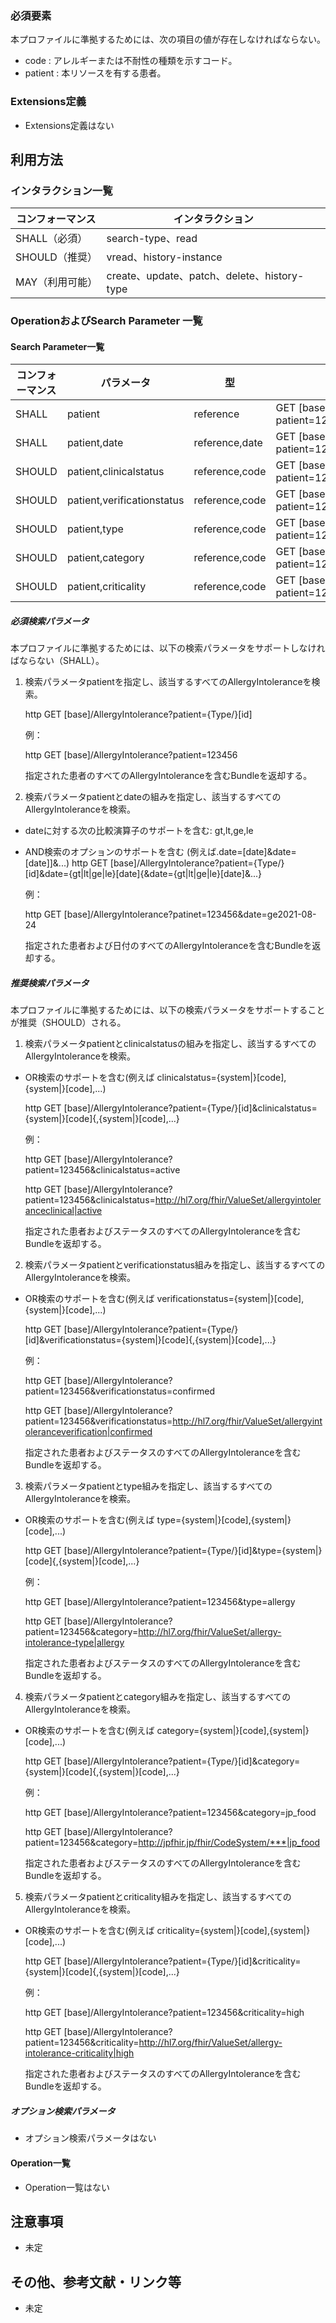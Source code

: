 ### 必須要素

本プロファイルに準拠するためには、次の項目の値が存在しなければならない。

- code : アレルギーまたは不耐性の種類を示すコード。
- patient : 本リソースを有する患者。

### Extensions定義

- Extensions定義はない

## 利用方法

### インタラクション一覧

| コンフォーマンス | インタラクション                            |
| ---------------- | ------------------------------------------- |
| SHALL（必須）    | search-type、read                        |
| SHOULD（推奨）   | vread、history-instance                  |
| MAY（利用可能）  | create、update、patch、delete、history-type |

### OperationおよびSearch Parameter 一覧

#### Search Parameter一覧

| コンフォーマンス | パラメータ    | 型     | 例                                                           |
| ---------------- | ------------- | ------ | ------------------------------------------------------------ |
| SHALL            | patient    | reference  | GET [base]/AllergyIntolerance?patient=123456 |
| SHALL            | patient,date | reference,date | GET [base]/AllergyIntolerance?patient=123456&date=ge2021-08-24 |
| SHOULD           | patient,clinicalstatus | reference,code | GET [base]/AllergyIntolerance?patient=123456&clinicalstatus=active |
| SHOULD           | patient,verificationstatus | reference,code | GET [base]/AllergyIntolerance?patient=123456&verificationstatus=confirmed |
| SHOULD           | patient,type | reference,code | GET [base]/AllergyIntolerance?patient=123456&type=allergy |
| SHOULD           | patient,category | reference,code | GET [base]/AllergyIntolerance?patient=123456&category=jp_food |
| SHOULD           | patient,criticality | reference,code | GET [base]/AllergyIntolerance?patient=123456&criticality=high |

##### 必須検索パラメータ

本プロファイルに準拠するためには、以下の検索パラメータをサポートしなければならない（SHALL）。

1. 検索パラメータpatientを指定し、該当するすべてのAllergyIntoleranceを検索。

   http
   GET [base]/AllergyIntolerance?patient={Type/}[id]

   
   例：

   http
   GET [base]/AllergyIntolerance?patient=123456
   

   指定された患者のすべてのAllergyIntoleranceを含むBundleを返却する。

2. 検索パラメータpatientとdateの組みを指定し、該当するすべてのAllergyIntoleranceを検索。

  * dateに対する次の比較演算子のサポートを含む: gt,lt,ge,le
  * AND検索のオプションのサポートを含む (例えば.date=[date]&date=[date]]&...)
    http
    GET [base]/AllergyIntolerance?patient={Type/}[id]&date={gt|lt|ge|le}[date]{&date={gt|lt|ge|le}[date]&...}
    

    例：

    http
    GET [base]/AllergyIntolerance?patinet=123456&date=ge2021-08-24
    

    指定された患者および日付のすべてのAllergyIntoleranceを含むBundleを返却する。


##### 推奨検索パラメータ

本プロファイルに準拠するためには、以下の検索パラメータをサポートすることが推奨（SHOULD）される。

1. 検索パラメータpatientとclinicalstatusの組みを指定し、該当するすべてのAllergyIntoleranceを検索。
  * OR検索のサポートを含む(例えば clinicalstatus={system|}[code],{system|}[code],...)

    http
    GET [base]/AllergyIntolerance?patient={Type/}[id]&clinicalstatus={system|}[code]{,{system|}[code],...}
    

    例：

    http
    GET [base]/AllergyIntolerance?patient=123456&clinicalstatus=active
    

    http
    GET [base]/AllergyIntolerance?patient=123456&clinicalstatus=http://hl7.org/fhir/ValueSet/allergyintoleranceclinical|active
    

    指定された患者およびステータスのすべてのAllergyIntoleranceを含むBundleを返却する。

2. 検索パラメータpatientとverificationstatus組みを指定し、該当するすべてのAllergyIntoleranceを検索。
  * OR検索のサポートを含む(例えば verificationstatus={system|}[code],{system|}[code],...)

    http
    GET [base]/AllergyIntolerance?patient={Type/}[id]&verificationstatus={system|}[code]{,{system|}[code],...}
    

    例：

    http
    GET [base]/AllergyIntolerance?patient=123456&verificationstatus=confirmed
    

    http
    GET [base]/AllergyIntolerance?patient=123456&verificationstatus=http://hl7.org/fhir/ValueSet/allergyintoleranceverification|confirmed
    

    指定された患者およびステータスのすべてのAllergyIntoleranceを含むBundleを返却する。

3. 検索パラメータpatientとtype組みを指定し、該当するすべてのAllergyIntoleranceを検索。
  * OR検索のサポートを含む(例えば type={system|}[code],{system|}[code],...)

    http
    GET [base]/AllergyIntolerance?patient={Type/}[id]&type={system|}[code]{,{system|}[code],...}
    

    例：

    http
    GET [base]/AllergyIntolerance?patient=123456&type=allergy
    

    http
    GET [base]/AllergyIntolerance?patient=123456&category=http://hl7.org/fhir/ValueSet/allergy-intolerance-type|allergy
    

    指定された患者およびステータスのすべてのAllergyIntoleranceを含むBundleを返却する。

4. 検索パラメータpatientとcategory組みを指定し、該当するすべてのAllergyIntoleranceを検索。
  * OR検索のサポートを含む(例えば category={system|}[code],{system|}[code],...)

    http
    GET [base]/AllergyIntolerance?patient={Type/}[id]&category={system|}[code]{,{system|}[code],...}
    

    例：

    http
    GET [base]/AllergyIntolerance?patient=123456&category=jp_food
    

    http
    GET [base]/AllergyIntolerance?patient=123456&category=http://jpfhir.jp/fhir/CodeSystem/***|jp_food
    

    指定された患者およびステータスのすべてのAllergyIntoleranceを含むBundleを返却する。

5. 検索パラメータpatientとcriticality組みを指定し、該当するすべてのAllergyIntoleranceを検索。
  * OR検索のサポートを含む(例えば criticality={system|}[code],{system|}[code],...)

    http
    GET [base]/AllergyIntolerance?patient={Type/}[id]&criticality={system|}[code]{,{system|}[code],...}
    

    例：

    http
    GET [base]/AllergyIntolerance?patient=123456&criticality=high
    

    http
    GET [base]/AllergyIntolerance?patient=123456&criticality=http://hl7.org/fhir/ValueSet/allergy-intolerance-criticality|high
    

    指定された患者およびステータスのすべてのAllergyIntoleranceを含むBundleを返却する。

##### オプション検索パラメータ 

- オプション検索パラメータはない

#### Operation一覧

- Operation一覧はない

## 注意事項

- 未定

## その他、参考文献・リンク等

- 未定



